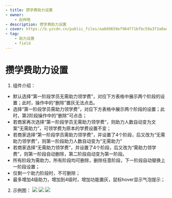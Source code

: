 ```yaml
---
- title: 攒学费助力设置
- owner:
    - 赵梓皓
- description: 攒学费助力设置
- cover: https://b.yzcdn.cn/public_files/aa0d9659ef964f71bfbc59a3f3a0ad73.png
- tag:
    - 助力设置
    - field
---
```


# 攒学费助力设置

1. 组件介绍：
- 默认选择“第一阶段学员无需助力领学费”，对应下方表格中展示两个阶段的设置；此时，操作中的“删除”置灰无法点击。
- 选择“第一阶段学员需助力领学费”，对应下方表格中展示两个阶段的设置；此时，第2阶段操作中的“删除”可点击；
- 若商家再次选择“第一阶段学员无需助力领学费”，则助力人数自动变为文案“无需助力”，可领学费为原本的学费设置不变；
- 若商家选择“第一阶段学员需助力领学费”，并设置了4个阶段，后又改为“无需助力领学费”，则第一阶段助力人数自动变为“无需助力”
- 若商家选择“无需助力领学费”，并设置了4个阶段，后又改为“需助力领学费”，则第一阶段自动删除，第二阶段自动变为第一阶段。
- 所有阶段为需助力，所有阶段均可删除，删除任意阶段，下一阶段自动替换上一阶段设置；
- 仅剩一个助力阶段时，不可删除；
- 最多增加4级助力，增加到4级时，增加功能置灰，鼠标hover显示气泡提示；


2. 示例图：
![](https://b.yzcdn.cn/public_files/82c25ba5c419e7875c9f679bcfe4dd03.png)
![](https://b.yzcdn.cn/public_files/aa0d9659ef964f71bfbc59a3f3a0ad73.png)
![](https://b.yzcdn.cn/public_files/13486bb248986483661641e39bebd47b.png)
